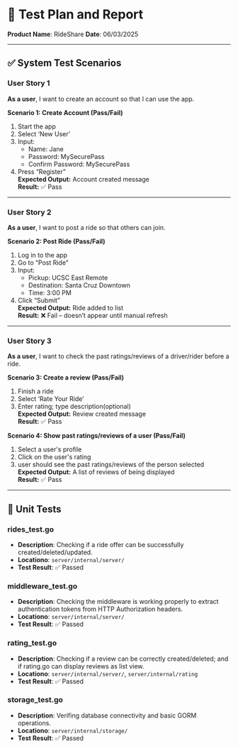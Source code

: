 # 🧪 Test Plan and Report  
**Product Name**: RideShare
**Date**: 06/03/2025

---

## ✅ System Test Scenarios

### User Story 1  
**As a user**, I want to create an account so that I can use the app.

**Scenario 1: Create Account (Pass/Fail)**  
1. Start the app  
2. Select ‘New User’  
3. Input:  
   - Name: Jane  
   - Password: MySecurePass  
   - Confirm Password: MySecurePass  
4. Press “Register”  
**Expected Output:** Account created message  
**Result:** ✅ Pass  

---

### User Story 2  
**As a user**, I want to post a ride so that others can join.

**Scenario 2: Post Ride (Pass/Fail)**  
1. Log in to the app  
2. Go to “Post Ride”  
3. Input:
   - Pickup: UCSC East Remote  
   - Destination: Santa Cruz Downtown  
   - Time: 3:00 PM  
4. Click “Submit”  
**Expected Output:** Ride added to list  
**Result:** ❌ Fail – doesn’t appear until manual refresh  

---

### User Story 3  
**As a user**, I want to check the past ratings/reviews of a driver/rider before a ride.

**Scenario 3: Create a review (Pass/Fail)**  
1. Finish a ride  
2. Select ‘Rate Your Ride’ 
3. Enter rating; type description(optional)  
**Expected Output:** Review created message  
**Result:** ✅ Pass  

**Scenario 4: Show past ratings/reviews of a user (Pass/Fail)**  
1. Select a user's profile
2. Click on the user's rating
3. user should see the past ratings/reviews of the person selected  
**Expected Output:** A list of reviews of being displayed  
**Result:** ✅ Pass 

---

## 🧪 Unit Tests

### rides_test.go

- **Description**: Checking if a ride offer can be successfully created/deleted/updated.
- **Locationo**: `server/internal/server/`
- **Test Result**: ✅ Passed 

### middleware_test.go

- **Description**: Checking the middleware is working properly to extract authentication tokens from HTTP Authorization headers. 
- **Locationo**: `server/internal/server/`
- **Test Result**: ✅ Passed 

### rating_test.go

- **Description**: Checking if a review can be correctly created/deleted; and if rating.go can display reviews as list view.
- **Locationo**: `server/internal/server/`, `server/internal/rating`
- **Test Result**: ✅ Passed 

### storage_test.go

- **Description**: Verifing database connectivity and basic GORM operations.
- **Locationo**: `server/internal/storage/`
- **Test Result**: ✅ Passed
